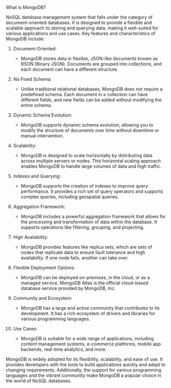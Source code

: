 What is MongoDB?

NoSQL database management system that falls under the category of document-oriented databases. It is designed to provide a flexible and scalable approach to storing and querying data, making it well-suited for various applications and use cases.
Key features and characteristics of MongoDB include:

1. Document-Oriented:
   - MongoDB stores data in flexible, JSON-like documents known as BSON (Binary JSON). Documents are grouped into collections, and each document can have a different structure.

2. No Fixed Schema:
   - Unlike traditional relational databases, MongoDB does not require a predefined schema. Each document in a collection can have different fields, and new fields can be added without modifying the entire schema.

3. Dynamic Schema Evolution:
   - MongoDB supports dynamic schema evolution, allowing you to modify the structure of documents over time without downtime or manual intervention.

4. Scalability:
   - MongoDB is designed to scale horizontally by distributing data across multiple servers or nodes. This horizontal scaling approach enables MongoDB to handle large volumes of data and high traffic.

5. Indexes and Querying:
   - MongoDB supports the creation of indexes to improve query performance. It provides a rich set of query operators and supports complex queries, including geospatial queries.

6. Aggregation Framework:
   - MongoDB includes a powerful aggregation framework that allows for the processing and transformation of data within the database. It supports operations like filtering, grouping, and projecting.

7. High Availability:
   - MongoDB provides features like replica sets, which are sets of nodes that replicate data to ensure fault tolerance and high availability. If one node fails, another can take over.

8. Flexible Deployment Options:
   - MongoDB can be deployed on-premises, in the cloud, or as a managed service. MongoDB Atlas is the official cloud-based database service provided by MongoDB, Inc.

9. Community and Ecosystem:
   - MongoDB has a large and active community that contributes to its development. It has a rich ecosystem of drivers and libraries for various programming languages.

10. Use Cases:
    - MongoDB is suitable for a wide range of applications, including content management systems, e-commerce platforms, mobile app backends, real-time analytics, and more.

MongoDB is widely adopted for its flexibility, scalability, and ease of use. It provides developers with the tools to build applications quickly and adapt to changing requirements. Additionally, the support for various programming languages and the vibrant community make MongoDB a popular choice in the world of NoSQL databases.
